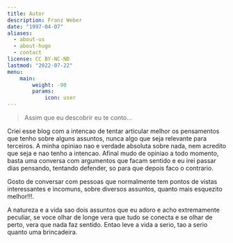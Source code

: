 ```yaml
---
title: Autor
description: Franz Weber
date: "1997-04-07"
aliases:
  - about-us
  - about-hugo
  - contact
license: CC BY-NC-ND
lastmod: "2022-07-22"
menu:
    main: 
        weight: -90
        params:
            icon: user
---
```


> Assim que eu descobrir eu te conto...

Criei esse blog com a intencao de tentar articular melhor os pensamentos que tenho sobre alguns assuntos, nunca algo que seja relevante para terceiros. A minha opiniao nao e verdade absoluta sobre nada, nem acredito que seja e nao tenho a intencao. Afinal mudo de opiniao a todo momento, basta uma conversa com argumentos que facam sentido e eu irei passar dias pensando, tentando defender, so para que depois faco o contrario.

Gosto de conversar com pessoas que normalmente tem pontos de vistas interessantes e incomuns, sobre diversos assuntos, quanto mais esquezito melhor!!!.

A natureza e a vida sao dois assuntos que eu adoro e acho extremamente peculiar, se voce olhar de longe vera que tudo se conecta e se olhar de perto, vera que nada faz sentido. Entao leve a vida a serio, tao a serio quanto uma brincadeira.